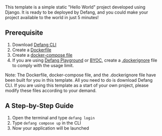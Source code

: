 This template is a simple static "Hello World" project developed using Django. It is ready to be deployed by Defang, and you could make your project available to the world in just 5 minutes!

## Prerequisite
1. Download <a href="https://github.com/defang-io/defang">Defang CLI</a>
2. Create a <a href="https://docs.docker.com/develop/develop-images/dockerfile_best-practices/">Dockerfile</a>
3. Create a <a href="https://docs.docker.com/compose/gettingstarted/">docker-compose file</a>
4. If you are using <a href="https://docs.defang.io/docs/concepts/defang-playground">Defang Playground</a> or <a href="https://docs.defang.io/docs/concepts/defang-byoc">BYOC</a>, create a <a href="https://docs.docker.com/build/building/context/#dockerignore-files">.dockerignore</a> file to comply with the usage limit.

Note: The Dockerfile, docker-compose file, and the .dockerignore file have been built for you in this template. All you need to do is download Defang CLI. If you are using this template as a start of your own project, please modify these files according to your demand.

## A Step-by-Step Guide
1. Open the terminal and type `defang login`
2. Type `defang compose up` in the CLI
3. Now your application will be launched
